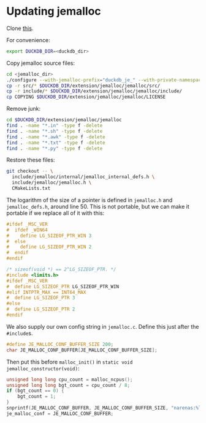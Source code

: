 # Updating jemalloc

Clone [this](https://github.com/jemalloc/jemalloc).

For convenience:
```sh
export DUCKDB_DIR=<duckdb_dir>
```

Copy jemalloc source files:
```sh
cd <jemalloc_dir>
./configure --with-jemalloc-prefix="duckdb_je_" --with-private-namespace="duckdb_"
cp -r src/* $DUCKDB_DIR/extension/jemalloc/jemalloc/src/
cp -r include/* $DUCKDB_DIR/extension/jemalloc/jemalloc/include/
cp COPYING $DUCKDB_DIR/extension/jemalloc/jemalloc/LICENSE
```

Remove junk:
```sh
cd $DUCKDB_DIR/extension/jemalloc/jemalloc
find . -name "*.in" -type f -delete
find . -name "*.sh" -type f -delete
find . -name "*.awk" -type f -delete
find . -name "*.txt" -type f -delete
find . -name "*.py" -type f -delete
```

Restore these files:
```sh
git checkout -- \
  include/jemalloc/internal/jemalloc_internal_defs.h \
  include/jemalloc/jemalloc.h \
  CMakeLists.txt
```

The logarithm of the size of a pointer is defined in `jemalloc.h` and `jemalloc_defs.h`, around line 50.
This is not portable, but we can make it portable if we replace all of it with this:
```c++
#ifdef _MSC_VER
#  ifdef _WIN64
#    define LG_SIZEOF_PTR_WIN 3
#  else
#    define LG_SIZEOF_PTR_WIN 2
#  endif
#endif

/* sizeof(void *) == 2^LG_SIZEOF_PTR. */
#include <limits.h>
#ifdef _MSC_VER
#  define LG_SIZEOF_PTR LG_SIZEOF_PTR_WIN
#elif INTPTR_MAX == INT64_MAX
#  define LG_SIZEOF_PTR 3
#else
#  define LG_SIZEOF_PTR 2
#endif
```

We also supply our own config string in `jemalloc.c`.
Define this just after the `#include`s.
```c++
#define JE_MALLOC_CONF_BUFFER_SIZE 200;
char JE_MALLOC_CONF_BUFFER[JE_MALLOC_CONF_BUFFER_SIZE];
```
Then put this before `malloc_init()` in `static void jemalloc_constructor(void)`:
```c++
unsigned long long cpu_count = malloc_ncpus();
unsigned long long bgt_count = cpu_count / 8;
if (bgt_count == 0) {
    bgt_count = 1;
}
snprintf(JE_MALLOC_CONF_BUFFER, JE_MALLOC_CONF_BUFFER_SIZE, "narenas:%llu,dirty_decay_ms:10000,muzzy_decay_ms:10000,max_background_threads:%llu", cpu_count, bgt_count);
je_malloc_conf = JE_MALLOC_CONF_BUFFER;
```